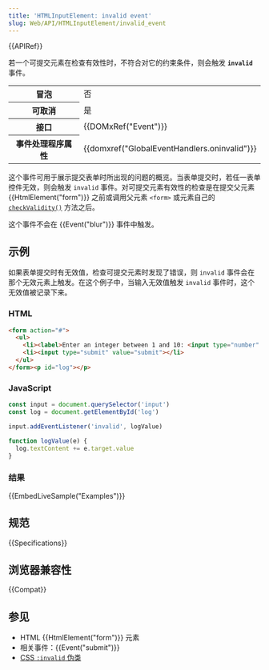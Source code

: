 ```yaml
---
title: 'HTMLInputElement: invalid event'
slug: Web/API/HTMLInputElement/invalid_event
---
```


{{APIRef}}

若一个可提交元素在检查有效性时，不符合对它的约束条件，则会触发 **`invalid`** 事件。

<table class="properties">
  <tbody>
    <tr>
      <th>冒泡</th>
      <td>否</td>
    </tr>
    <tr>
      <th>可取消</th>
      <td>是</td>
    </tr>
    <tr>
      <th>接口</th>
      <td>{{DOMxRef("Event")}}</td>
    </tr>
    <tr>
      <th>事件处理程序属性</th>
      <td>{{domxref("GlobalEventHandlers.oninvalid")}}</td>
    </tr>
  </tbody>
</table>

这个事件可用于展示提交表单时所出现的问题的概览。当表单提交时，若任一表单控件无效，则会触发 `invalid` 事件。对可提交元素有效性的检查是在提交父元素 {{HtmlElement("form")}} 之前或调用父元素 `<form>` 或元素自己的 [`checkValidity()`](/zh-CN/docs/Learn/Forms#constraint_validation_api) 方法之后。

这个事件不会在 {{Event("blur")}} 事件中触发。

## 示例

如果表单提交时有无效值，检查可提交元素时发现了错误，则 `invalid` 事件会在那个无效元素上触发。在这个例子中，当输入无效值触发 `invalid` 事件时，这个无效值被记录下来。

### HTML

```html
<form action="#">
  <ul>
    <li><label>Enter an integer between 1 and 10: <input type="number" min="1" max="10" required></label></li>
    <li><input type="submit" value="submit"></li>
  </ul>
</form><p id="log"></p>
```

### JavaScript

```js
const input = document.querySelector('input')
const log = document.getElementById('log')

input.addEventListener('invalid', logValue)

function logValue(e) {
  log.textContent += e.target.value
}
```

### 结果

{{EmbedLiveSample("Examples")}}

## 规范

{{Specifications}}

## 浏览器兼容性

{{Compat}}

## 参见

- HTML {{HtmlElement("form")}} 元素
- 相关事件：{{Event("submit")}}
- [CSS `:invalid` 伪类](/zh-CN/docs/Web/CSS/:invalid)
